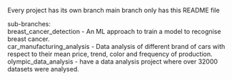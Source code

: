 Every project has its own branch
main branch only has this README file

sub-branches: <br/>
breast_cancer_detection - An ML approach to train a model to recognise breast cancer. <br/>
car_manufacturing_analysis - Data analysis of different brand of cars with respect to their mean price, trend, color and frequency of production.<br/>
olympic_data_analysis - have a data analysis project where over 32000 datasets were analysed.

